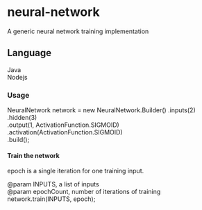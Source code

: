 # neural-network
A generic neural network training implementation

## Language
Java  
Nodejs

### Usage

NeuralNetwork network = new NeuralNetwork.Builder()
.inputs(2)
.hidden(3)  
				.output(1, ActivationFunction.SIGMOID)  
				.activation(ActivationFunction.SIGMOID)  
				.build();  

#### Train the network

epoch is a single iteration for one training input.  
 
@param INPUTS, a list of inputs  
@param epochCount, number of iterations of training    
network.train(INPUTS, epoch);  



